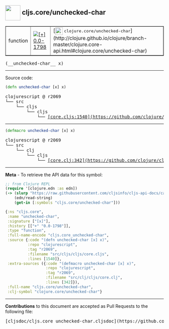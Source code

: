 ## <img width="48px" valign="middle" src="http://i.imgur.com/Hi20huC.png"> cljs.core/unchecked-char

 <table border="1">
<tr>

<td>function</td>
<td><a href="https://github.com/cljsinfo/cljs-api-docs/tree/0.0-1798"><img valign="middle" alt="[+] 0.0-1798" src="https://img.shields.io/badge/+-0.0--1798-lightgrey.svg"></a> </td>
<td>
[<img height="24px" valign="middle" src="http://i.imgur.com/1GjPKvB.png"> <samp>clojure.core/unchecked-char</samp>](http://clojure.github.io/clojure/branch-master/clojure.core-api.html#clojure.core/unchecked-char)
</td>
</tr>
</table>

 <samp>
(__unchecked-char__ x)<br>
</samp>

---





Source code:

```clj
(defn unchecked-char [x] x)
```

 <pre>
clojurescript @ r2069
└── src
    └── cljs
        └── cljs
            └── <ins>[core.cljs:1540](https://github.com/clojure/clojurescript/blob/r2069/src/cljs/cljs/core.cljs#L1540)</ins>
</pre>


---

```clj
(defmacro unchecked-char [x] x)
```

 <pre>
clojurescript @ r2069
└── src
    └── clj
        └── cljs
            └── <ins>[core.clj:342](https://github.com/clojure/clojurescript/blob/r2069/src/clj/cljs/core.clj#L342)</ins>
</pre>

---

__Meta__ - To retrieve the API data for this symbol:

```clj
;; from Clojure REPL
(require '[clojure.edn :as edn])
(-> (slurp "https://raw.githubusercontent.com/cljsinfo/cljs-api-docs/catalog/cljs-api.edn")
    (edn/read-string)
    (get-in [:symbols "cljs.core/unchecked-char"]))
```

```clj
{:ns "cljs.core",
 :name "unchecked-char",
 :signature ["[x]"],
 :history [["+" "0.0-1798"]],
 :type "function",
 :full-name-encode "cljs.core_unchecked-char",
 :source {:code "(defn unchecked-char [x] x)",
          :repo "clojurescript",
          :tag "r2069",
          :filename "src/cljs/cljs/core.cljs",
          :lines [1540]},
 :extra-sources ({:code "(defmacro unchecked-char [x] x)",
                  :repo "clojurescript",
                  :tag "r2069",
                  :filename "src/clj/cljs/core.clj",
                  :lines [342]}),
 :full-name "cljs.core/unchecked-char",
 :clj-symbol "clojure.core/unchecked-char"}

```

---

__Contributions__ to this document are accepted as Pull Requests to the following file:

 <pre>
[cljsdoc/cljs.core_unchecked-char.cljsdoc](https://github.com/cljsinfo/cljs-api-docs/blob/master/cljsdoc/cljs.core_unchecked-char.cljsdoc)
</pre>

